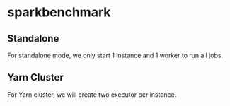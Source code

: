 # sparkbenchmark

## Standalone

For standalone mode, we only start 1 instance and 1 worker to run all jobs.

## Yarn Cluster

For Yarn cluster, we will create two executor per instance.
